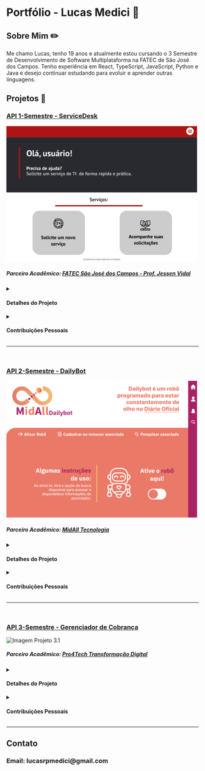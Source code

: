 # Portfólio - Lucas Medici 👋

<h2>Sobre Mim ✏️</h2>
Me chamo Lucas, tenho 19 anos e atualmente estou cursando o 3 Semestre de Desenvolvimento de Software Multiplataforma na FATEC de São José dos Campos. Tenho experiência em React, TypeScript, JavaScript, Python e Java e desejo continuar estudando para evoluir e aprender outras linguagens.

##
<h2>Projetos 📁</h2>
<h3><a href="https://github.com/whatscodeg3/API-DSM-ServiceDesk">API 1-Semestre - ServiceDesk </a></h3>
<img src="/imgs/1semestre_1.png" alt="Imagem Projeto 1.1" width="500"><br>
<h5>Parceiro Acadêmico: <a href="https://fatecsjc-prd.azurewebsites.net">FATEC São José dos Campos - Prof. Jessen Vidal</a></h5>
<details>
<summary><h4>Detalhes do Projeto</h4></summary>
◉ Nesse projeto tinhamos o objetivo de fazer uma central de serviços que presta acessoria para solucionar problemas integrados no ambiente de tecnologia da informação e para gerir 
o time utilizamos o SCRUM. <br>
◉ Em geral o sistema esperava uma solicitação gerada por um usuário e as redirecionava de maneira cíclica entre os funcionários cadastrados no sistema, além disso, alguns funcionários tinham permissões para gerar relatórios detalhados sobre as solicitações resolvidas ou não resolvidas. <br>
◉ As linguagens utilizadas no projeto foram HTML, CSS, JavaScript e Python com Flask, e para a maioria dos integrantes do grupo, esse foi o primeiro contato com essas linguagens. <br>  
<img src="/imgs/1semestre_2.png" alt="Imagem Projeto 1.2" width="500">  
</details>
<details>
<summary><h4>Contribuições Pessoais</h4></summary>  
◉ Nesse caso, a minha função no time foi fazer parte do Dev Team, tive o meu primeiro contato com o SCRUM e com linguagens de programação, acredito que a maior lição aprendida nesse projeto foi a importância da comunicação entre o time como um todo, todos estávamos começando na programação e no inicio tivemos problemas para evoluir no código, porém com o passar das sprints o grupo chegou em um certo entrosamento, fazendo com que tudo fluísse bem melhor, e com isso conseguimos entregar um bom produto final.  
  
<h3>Hard Skills</h3>
◉ Grande evolução em todas as linguagens utilizadas no projeto, principalmente HTML e Python. 
<h3>Soft Skills</h3>  
◉ Comunicação
◉ Proatividade
</details>  


<hr>
<br>
<h3><a href="https://github.com/whatscodeg3/API-2DSM-DailyBot">API 2-Semestre - DailyBot</a></h3>
<img src="/imgs/2semestre_1.png" alt="Imagem Projeto 2.1" width="500"><br>
<h5>Parceiro Acadêmico: <a href="https://midall.com.br">MidAll Tecnologia</a></h5>
<details>
<summary><h4>Detalhes do Projeto</h4></summary>
◉ Nesse projeto tivemos que automatizar o processo de um sindicado de professores, fazendo uma busca automática no Diário, verificando se alguma coisa tem relação com algum professor cadastrado no sistema e o notificando se necessário. Fizemos um crawler que fazia a leitura dos PDFs do Diário automaticamente e fazia toda a verificação necessária, também utilizamos o SCRUM para gerir o grupo. <br>
◉ As linguagens utilizadas foram HTML, CSS, JavaScript e Typescript com Node, também utilizamos o Python para algumas funcões. <br>  
<img src="/imgs/2semestre_2.png" alt="Imagem Projeto 2.2" width="500">  
</details>
<details>
<summary><h4>Contribuições Pessoais</h4></summary>  
◉ Nesse projeto, a minha função no time também foi fazer parte do Dev Team, porém agora todos já tinhamos alguma experiência em algumas linguagens, desta vez trabalhamos com uma empresa real, fazendo com que o desafio fosse muito maior, pois tinhamos um cliente real para aprovar nossas entregas, nosso maior problema no projeto foi fazer a leitura de PDFs do Diário que não seguiam padrão nenhum, porém, com um bom planejamento e comunicação com cliente conseguimos entregar um bom produto final.  
  
<h3>Hard Skills</h3>
◉ Evolução principalmente em JavaScript e TypeScript.
<h3>Soft Skills</h3>  
◉ Comunicação Assertiva
◉ Organização e Planejamento
◉ Proatividade
</details>  



<hr>
<br>
<h3><a href="https://github.com/whatscodeg3/API-3DSM">API 3-Semestre - Gerenciador de Cobrança</a></h3>
<img src="/imgs/" alt="Imagem Projeto 3.1" width="500"><br>
<h5>Parceiro Acadêmico: <a href="https://www.pro4tech.com.br">Pro4Tech Transformação Digital</a></h5>
<details>
<summary><h4>Detalhes do Projeto</h4></summary>
◉ Nesse projeto fizemos um sistema de gerenciamento de cobranças de uma empresa, em que um funcionário cadastra vendas relacionadas a um cliente já cadastrado, assim tendo o controle de parcelas pagas ou não pagas, tornando um cliente adimplente ou inadimplente, também fazemos a geração de relatórios filtrados por data. <br>
◉ O grupo também foi gerido com o SCRUM. <br>  
◉ Utilizamos React, TypeScript, Java com Spring e o Docker. <br>  
<img src="/imgs/" alt="Imagem Projeto 3.2" width="500">  
</details>
<details>
<summary><h4>Contribuições Pessoais</h4></summary>  
◉ Nesse projeto, desempenhei o papel de Product Owner, fazendo o levantamento de requesitos para a construção do backlog do produto. Também contribui com o time de desenvolvimento em algumas partes do projeto, principalmente no front-end. <br>
◉ Para mim, nesse semestre, a maior dificuldade foi se acostumar a ter um novo papel no time, a comunicação com o cliente no inicio foi um problema, pois demorei para me acostumar a fazer as perguntas certas para assim conseguir as respostas desejadas, porém, finalizando o semestre acredito que o aprendizado tenha sido muito bom e evolui em diversos sentidos. <br>
<h3>Hard Skills</h3>
◉ Evolução em React, Java e na metodologia SCRUM.
<h3>Soft Skills</h3>  
◉ Proatividade
◉ Visão de Negócio
◉ Organização e Planejamento
◉ Proatividade
</details>  


<hr>



##
<h2>Contato </h2>
<h3>Email: lucasrpmedici@gmail.com</h3>

